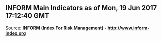 ## INFORM Main Indicators as of Mon, 19 Jun 2017 17:12:40 GMT

Source: **INFORM (Index For Risk Management) - http://www.inform-index.org**